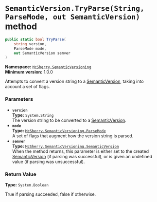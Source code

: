 # `SemanticVersion.TryParse(String, ParseMode, out SemanticVersion)` method

```c#
public static bool TryParse(
    string version,
    ParseMode mode,
    out SemanticVersion semver
)
```

**Namespace:** [`McSherry.SemanticVersioning`][1]  
**Minimum version:** 1.0.0

[1]: ../

Attempts to convert a version string to a [SemanticVersion][2], taking
into account a set of flags.

[2]: ./


### Parameters

- **`version`**  
  **Type:** `System.String`  
  The version string to be converted to a [SemanticVersion][2].
- **`mode`**  
  **Type:** [`McSherry.SemanticVersioning.ParseMode`][3]  
  A set of flags that augment how the version string is parsed.
- **`semver`**  
  **Type:** [`McSherry.SemanticVersioning.SemanticVersion`][2]  
  When the method returns, this parameter is either set to the created
  [SemanticVersion][2] (if parsing was successful), or is given an
  undefined value (if parsing was unsuccessful).
  
[3]: ../ParseMode.md


### Return Value

**Type:** `System.Boolean`

True if parsing succeeded, false if otherwise.